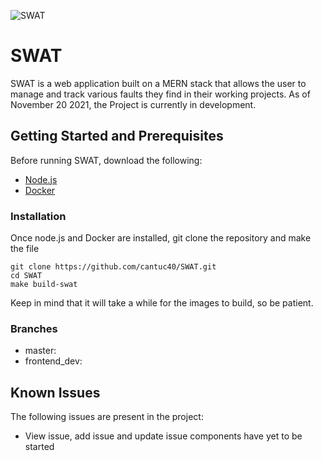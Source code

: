 ![SWAT](https://github.com/cantuc40/Project-Images/blob/master/SWAT.png)

# SWAT

SWAT is a web application built on a MERN stack that allows the user to manage and track various faults they find in their working projects. As of November 20 2021, the Project is currently in development.

## Getting Started and Prerequisites

Before running SWAT, download the following:  

* [Node.js](https://nodejs.org/en/)
* [Docker](https://www.docker.com/)


### Installation

Once node.js and Docker are installed, git clone the repository and make the file

```
git clone https://github.com/cantuc40/SWAT.git
cd SWAT
make build-swat
```
Keep in mind that it will take a while for the images to build, so be patient.



### Branches

* master:
* frontend_dev:

## Known Issues

The following issues are present in the project:

* View issue, add issue and update issue components have yet to be started
